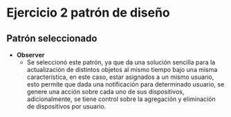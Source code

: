 # Ejercicio 2 patrón de diseño

## Patrón seleccionado
- **Observer**
    -  Se seleccionó este patrón, ya que da una solución sencilla para la actualización de distintos objetos al mismo tiempo bajo una misma característica, en este caso, estar asignados a un mismo usuario, esto permite que dada una notificación para determinado usuario, se genere una acción sobre cada uno de sus dispositivos, adicionalmente, se tiene control sobre la agregación y eliminación de dispositivos por usuario.
